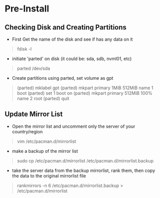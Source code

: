 # Pre-Install
## Checking Disk and Creating Partitions
- First Get the name of the disk and see if has any data on it
> fdisk -l

- initiate 'parted' on disk (it could be: sda, sdb, nvml01, etc)
> parted /dev/sda

- Create partitions using parted, set volume as gpt
> (parted) mklabel gpt
> (parted) mkpart primary 1MiB 512MiB name 1 boot
> (parted) set 1 boot on
> (parted) mkpart primary 512MiB 100% name 2 root
> (parted) quit

## Update Mirror List
- Open the mirror list and uncomment only the server of your country/region
> vim /etc/pacman.d/mirrorlist

- make a backup of the mirror list
> sudo cp /etc/pacman.d/mirrorlist /etc/pacman.d/mirrorlist.backup

- take the server data from the backup mirrorlist, rank them, then copy the data to the original mirrorlist file
> rankmirrors -n 6 /etc/pacman.d/mirrorlist.backup > /etc/pacman.d/mirrorlist
